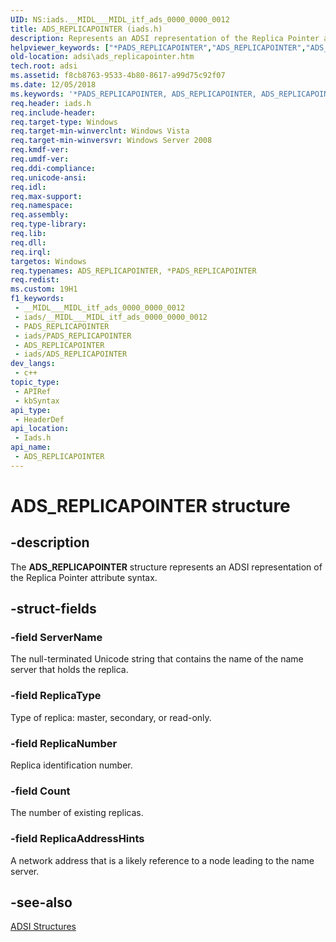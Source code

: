 ```yaml
---
UID: NS:iads.__MIDL___MIDL_itf_ads_0000_0000_0012
title: ADS_REPLICAPOINTER (iads.h)
description: Represents an ADSI representation of the Replica Pointer attribute syntax.
helpviewer_keywords: ["*PADS_REPLICAPOINTER","ADS_REPLICAPOINTER","ADS_REPLICAPOINTER structure [ADSI]","PADS_REPLICAPOINTER","PADS_REPLICAPOINTER structure pointer [ADSI]","_ds_ads_replicapointer","adsi.ads__replicapointer","adsi.ads_replicapointer","iads/ADS_REPLICAPOINTER","iads/PADS_REPLICAPOINTER"]
old-location: adsi\ads_replicapointer.htm
tech.root: adsi
ms.assetid: f8cb8763-9533-4b80-8617-a99d75c92f07
ms.date: 12/05/2018
ms.keywords: '*PADS_REPLICAPOINTER, ADS_REPLICAPOINTER, ADS_REPLICAPOINTER structure [ADSI], PADS_REPLICAPOINTER, PADS_REPLICAPOINTER structure pointer [ADSI], _ds_ads_replicapointer, adsi.ads__replicapointer, adsi.ads_replicapointer, iads/ADS_REPLICAPOINTER, iads/PADS_REPLICAPOINTER'
req.header: iads.h
req.include-header: 
req.target-type: Windows
req.target-min-winverclnt: Windows Vista
req.target-min-winversvr: Windows Server 2008
req.kmdf-ver: 
req.umdf-ver: 
req.ddi-compliance: 
req.unicode-ansi: 
req.idl: 
req.max-support: 
req.namespace: 
req.assembly: 
req.type-library: 
req.lib: 
req.dll: 
req.irql: 
targetos: Windows
req.typenames: ADS_REPLICAPOINTER, *PADS_REPLICAPOINTER
req.redist: 
ms.custom: 19H1
f1_keywords:
 - __MIDL___MIDL_itf_ads_0000_0000_0012
 - iads/__MIDL___MIDL_itf_ads_0000_0000_0012
 - PADS_REPLICAPOINTER
 - iads/PADS_REPLICAPOINTER
 - ADS_REPLICAPOINTER
 - iads/ADS_REPLICAPOINTER
dev_langs:
 - c++
topic_type:
 - APIRef
 - kbSyntax
api_type:
 - HeaderDef
api_location:
 - Iads.h
api_name:
 - ADS_REPLICAPOINTER
---
```


# ADS_REPLICAPOINTER structure


## -description

The <b>ADS_REPLICAPOINTER</b> structure represents an ADSI representation of the Replica Pointer attribute syntax.

## -struct-fields

### -field ServerName

The null-terminated Unicode string that contains the name of the name server that holds the replica.

### -field ReplicaType

Type of replica: master, secondary, or read-only.

### -field ReplicaNumber

Replica identification number.

### -field Count

The number of existing replicas.

### -field ReplicaAddressHints

A network address that is a likely reference to a node leading to the name server.

## -see-also

<a href="https://docs.microsoft.com/windows/desktop/ADSI/adsi-structures">ADSI Structures</a>

